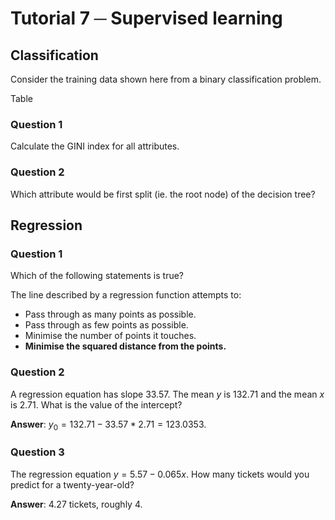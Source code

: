 # Tutorial 7 ─ Supervised learning
## Classification

Consider the training data shown here from a binary classification problem. 

Table

### Question 1
Calculate the GINI index for all attributes. 

### Question 2
Which attribute would be first split (ie. the root node) of the decision tree?

## Regression
### Question 1 

Which of the following statements is true?

The line described by a regression function attempts to:

- Pass through as many points as possible.
- Pass through as few points as possible. 
- Minimise the number of points it touches. 
- **Minimise the squared distance from the points.**

### Question 2 
A regression equation has slope $33.57$. The mean $y$ is $132.71$ and the mean $x$ is $2.71$. What is the value of the intercept?

**Answer**: $y_0 = 132.71 - 33.57 * 2.71 = 123.0353$.

### Question 3
The regression equation $y = 5.57 - 0.065x$. How many tickets would you predict for a twenty-year-old?

**Answer**: $4.27$ tickets, roughly $4$.

